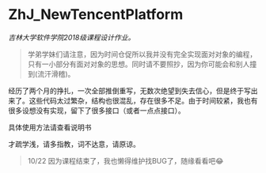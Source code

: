 # ZhJ_NewTencentPlatform

*吉林大学软件学院2018级课程设计作业。*

> 学弟学妹们请注意，因为时间仓促所以我并没有完全实现面对对象的编程，只有一小部分有面对对象的思想。同时请不要照抄，因为你可能会和别人撞到(流汗滑稽)。

经历了两个月的挣扎，一次全部推倒重写，无数次绝望到失去信心，但是终于写出来了。这些代码太过繁杂，结构也很混乱，存在很多不足。由于时间较紧，我也有很多设想没有实现，留下了很多接口（或者一点点接口）。

具体使用方法请查看说明书

才疏学浅，请多指教，词不达意，请原谅。

> 10/22 因为课程结束了，我也懒得维护找BUG了，随缘看看吧😂
